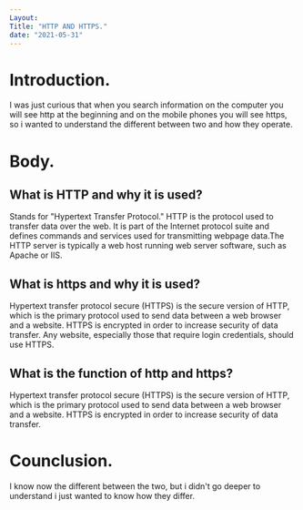 ```yaml
---
Layout: 
Title: "HTTP AND HTTPS."
date: "2021-05-31"
---
```


# Introduction.

I was just curious that when you search information on the computer you will see http at the beginning and on the mobile phones you will see https, so i wanted to understand the different between two and how they operate.

# Body.

## What is HTTP and why it is used?

Stands for "Hypertext Transfer Protocol." HTTP is the protocol used to transfer data over the web. It is part of the Internet protocol suite and defines commands and services used for transmitting webpage data.The HTTP server is typically a web host running web server software, such as Apache or IIS.


## What is https and why it is used?

Hypertext transfer protocol secure (HTTPS) is the secure version of HTTP, which is the primary protocol used to send data between a web browser and a website. HTTPS is encrypted in order to increase security of data transfer. Any website, especially those that require login credentials, should use HTTPS.

## What is the function of http and https?

Hypertext transfer protocol secure (HTTPS) is the secure version of HTTP, which is the primary protocol used to send data between a web browser and a website. HTTPS is encrypted in order to increase security of data transfer.

# Counclusion.

I know now the different between the two, but i didn't go deeper to understand i just wanted to know how they differ. 